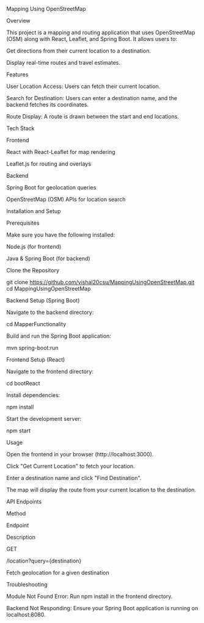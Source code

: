 Mapping Using OpenStreetMap

Overview

This project is a mapping and routing application that uses OpenStreetMap (OSM) along with React, Leaflet, and Spring Boot. It allows users to:

Get directions from their current location to a destination.

Display real-time routes and travel estimates.

Features

User Location Access: Users can fetch their current location.

Search for Destination: Users can enter a destination name, and the backend fetches its coordinates.

Route Display: A route is drawn between the start and end locations.

Tech Stack

Frontend

React with React-Leaflet for map rendering

Leaflet.js for routing and overlays

Backend

Spring Boot for geolocation queries

OpenStreetMap (OSM) APIs for location search

Installation and Setup

Prerequisites

Make sure you have the following installed:

Node.js (for frontend)

Java & Spring Boot (for backend)

Clone the Repository

git clone https://github.com/vishal20csu/MappingUsingOpenStreetMap.git
cd MappingUsingOpenStreetMap

Backend Setup (Spring Boot)

Navigate to the backend directory:

cd MapperFunctionality

Build and run the Spring Boot application:

mvn spring-boot:run

Frontend Setup (React)

Navigate to the frontend directory:

cd bootReact

Install dependencies:

npm install

Start the development server:

npm start

Usage

Open the frontend in your browser (http://localhost:3000).

Click "Get Current Location" to fetch your location.

Enter a destination name and click "Find Destination".

The map will display the route from your current location to the destination.

API Endpoints

Method

Endpoint

Description

GET

/location?query={destination}

Fetch geolocation for a given destination

Troubleshooting

Module Not Found Error: Run npm install in the frontend directory.

Backend Not Responding: Ensure your Spring Boot application is running on localhost:8080.

